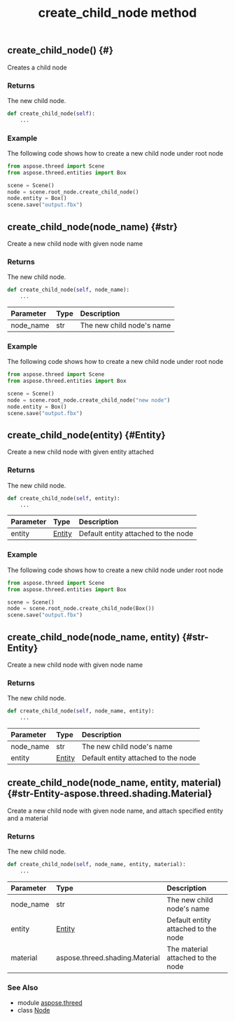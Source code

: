 ﻿---
title: create_child_node method
second_title: Aspose.3D for Python via .NET API References
description: 
type: docs
weight: 40
url: /python-net/aspose.threed/node/create_child_node/
is_root: false
---

## create_child_node() {#}

Creates a child node


### Returns 


The new child node.


```python
def create_child_node(self):
    ...
```



### Example 


The following code shows how to create a new child node under root node

```python
from aspose.threed import Scene
from aspose.threed.entities import Box

scene = Scene()
node = scene.root_node.create_child_node()
node.entity = Box()
scene.save("output.fbx")

```


## create_child_node(node_name) {#str}

Create a new child node with given node name


### Returns 


The new child node.


```python
def create_child_node(self, node_name):
    ...
```


| Parameter | Type | Description |
| :- | :- | :- |
| node_name | str | The new child node's name |

### Example 


The following code shows how to create a new child node under root node

```python
from aspose.threed import Scene
from aspose.threed.entities import Box

scene = Scene()
node = scene.root_node.create_child_node("new node")
node.entity = Box()
scene.save("output.fbx")

```


## create_child_node(entity) {#Entity}

Create a new child node with given entity attached


### Returns 


The new child node.


```python
def create_child_node(self, entity):
    ...
```


| Parameter | Type | Description |
| :- | :- | :- |
| entity | [Entity](/3d/python-net/aspose.threed/entity) | Default entity attached to the node |

### Example 


The following code shows how to create a new child node under root node

```python
from aspose.threed import Scene
from aspose.threed.entities import Box

scene = Scene()
node = scene.root_node.create_child_node(Box())
scene.save("output.fbx")

```


## create_child_node(node_name, entity) {#str-Entity}

Create a new child node with given node name


### Returns 


The new child node.


```python
def create_child_node(self, node_name, entity):
    ...
```


| Parameter | Type | Description |
| :- | :- | :- |
| node_name | str | The new child node's name |
| entity | [Entity](/3d/python-net/aspose.threed/entity) | Default entity attached to the node |


## create_child_node(node_name, entity, material) {#str-Entity-aspose.threed.shading.Material}

Create a new child node with given node name, and attach specified entity and a material


### Returns 


The new child node.


```python
def create_child_node(self, node_name, entity, material):
    ...
```


| Parameter | Type | Description |
| :- | :- | :- |
| node_name | str | The new child node's name |
| entity | [Entity](/3d/python-net/aspose.threed/entity) | Default entity attached to the node |
| material | aspose.threed.shading.Material | The material attached to the node |



### See Also
* module [aspose.threed](../../)
* class [Node](/3d/python-net/aspose.threed/node)
